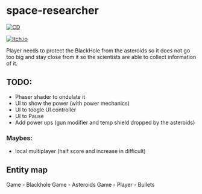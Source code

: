 # space-researcher
[![CD](https://github.com/maiconpintoabreu/space-researcher/actions/workflows/cd.yml/badge.svg)](https://github.com/maiconpintoabreu/space-researcher/actions/workflows/cd.yml)

[![Itch.io](https://static.itch.io/images/badge-color.svg)](https://maiconspas.itch.io/space-researcher?password=1gam)


Player needs to protect the BlackHole from the asteroids so it does not go too big and stay close from it so the scientists are able to collect information of it.


## TODO:
* Phaser shader to ondulate it
* UI to show the power (with power mechanics)
* UI to toogle UI controller
* UI to Pause
* Add power ups (gun modifier and temp shield dropped by the asteroids) 

### Maybes:
* local multiplayer (half score and increase in difficult)

## Entity map
Game - Blackhole
Game - Asteroids
Game - Player - Bullets